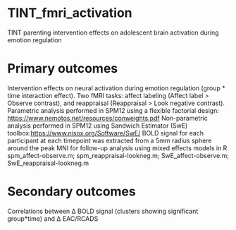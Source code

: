 # TINT_fmri_activation
TINT parenting intervention effects on adolescent brain activation during emotion regulation

# Primary outcomes
Intervention effects on neural activation during emotion regulation (group * time interaction effect).
Two fMRI tasks: affect labeling (Affect label > Observe contrast), and reappraisal (Reappraisal > Look negative contrast).
Parametric analysis performed in SPM12 using a flexible factorial design: https://www.nemotos.net/resources/conweights.pdf
Non-parametric analysis performed in SPM12 using Sandwich Estimator (SwE) toolbox:https://www.nisox.org/Software/SwE/
BOLD signal for each participant at each timepoint was extracted from a 5mm radius sphere around the peak MNI for follow-up analysis using mixed effects models in R
spm_affect-observe.m; spm_reappraisal-lookneg.m; SwE_affect-observe.m; SwE_reappraisal-lookneg.m


# Secondary outcomes
Correlations between Δ BOLD signal (clusters showing significant group*time) and Δ EAC/RCADS

